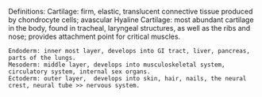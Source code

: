 Definitions:
    Cartilage: firm, elastic, translucent connective tissue produced by chondrocyte cells; avascular
    Hyaline Cartilage: most abundant cartilage in the body, found in tracheal, laryngeal structures, as well as the ribs and nose; provides attachment point for critical muscles.
    

    Endoderm: inner most layer, develops into GI tract, liver, pancreas, parts of the lungs. 
    Mesoderm: middle layer, develops into musculoskeletal system, circulatory system, internal sex organs.
    Ectoderm: outer layer,  develops into skin, hair, nails, the neural crest, neural tube >> nervous system.


